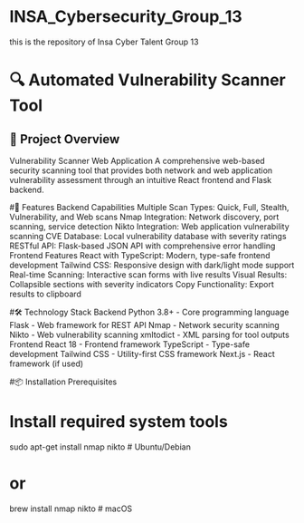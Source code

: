 # INSA_Cybersecurity_Group_13
this is the repository of Insa Cyber Talent Group 13


# 🔍 Automated Vulnerability Scanner Tool

## 📌 Project Overview

Vulnerability Scanner Web Application
A comprehensive web-based security scanning tool that provides both network and web application vulnerability assessment through an intuitive React frontend and Flask backend.

#🚀 Features
Backend Capabilities
Multiple Scan Types: Quick, Full, Stealth, Vulnerability, and Web scans
Nmap Integration: Network discovery, port scanning, service detection
Nikto Integration: Web application vulnerability scanning
CVE Database: Local vulnerability database with severity ratings
RESTful API: Flask-based JSON API with comprehensive error handling
Frontend Features
React with TypeScript: Modern, type-safe frontend development
Tailwind CSS: Responsive design with dark/light mode support
Real-time Scanning: Interactive scan forms with live results
Visual Results: Collapsible sections with severity indicators
Copy Functionality: Export results to clipboard

#🛠️ Technology Stack
Backend
Python 3.8+ - Core programming language
Flask - Web framework for REST API
Nmap - Network security scanning
Nikto - Web vulnerability scanning
xmltodict - XML parsing for tool outputs
Frontend
React 18 - Frontend framework
TypeScript - Type-safe development
Tailwind CSS - Utility-first CSS framework
Next.js - React framework (if used)

#📦 Installation
Prerequisites
# Install required system tools
sudo apt-get install nmap nikto  # Ubuntu/Debian
# or
brew install nmap nikto         # macOS
